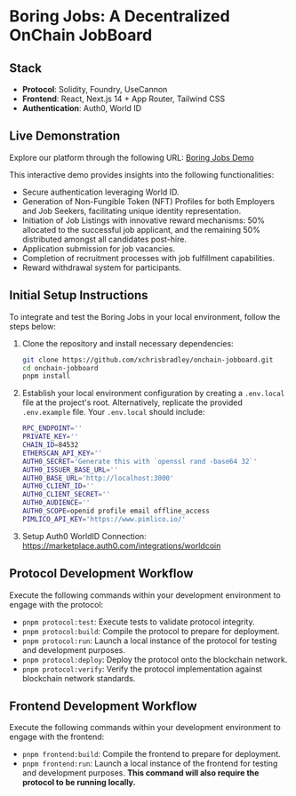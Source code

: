 # Boring Jobs: A Decentralized OnChain JobBoard

## Stack

- **Protocol**: Solidity, Foundry, UseCannon
- **Frontend**: React, Next.js 14 + App Router, Tailwind CSS
- **Authentication**: Auth0, World ID

## Live Demonstration

Explore our platform through the following URL: [Boring Jobs Demo](https://onchain-jobboard.vercel.app/)

This interactive demo provides insights into the following functionalities:

- Secure authentication leveraging World ID.
- Generation of Non-Fungible Token (NFT) Profiles for both Employers and Job Seekers, facilitating unique identity representation.
- Initiation of Job Listings with innovative reward mechanisms: 50% allocated to the successful job applicant, and the remaining 50% distributed amongst all candidates post-hire.
- Application submission for job vacancies.
- Completion of recruitment processes with job fulfillment capabilities.
- Reward withdrawal system for participants.

## Initial Setup Instructions

To integrate and test the Boring Jobs in your local environment, follow the steps below:

1. Clone the repository and install necessary dependencies:

   ```bash
   git clone https://github.com/xchrisbradley/onchain-jobboard.git
   cd onchain-jobboard
   pnpm install
   ```

2. Establish your local environment configuration by creating a `.env.local` file at the project's root. Alternatively, replicate the provided `.env.example` file. Your `.env.local` should include:
   ```bash
   RPC_ENDPOINT=''
   PRIVATE_KEY=''
   CHAIN_ID=84532
   ETHERSCAN_API_KEY=''
   AUTH0_SECRET='Generate this with `openssl rand -base64 32`'
   AUTH0_ISSUER_BASE_URL=''
   AUTH0_BASE_URL='http://localhost:3000'
   AUTH0_CLIENT_ID=''
   AUTH0_CLIENT_SECRET=''
   AUTH0_AUDIENCE=''
   AUTH0_SCOPE=openid profile email offline_access
   PIMLICO_API_KEY='https://www.pimlico.io/'
   ```
3. Setup Auth0 WorldID Connection: https://marketplace.auth0.com/integrations/worldcoin

## Protocol Development Workflow

Execute the following commands within your development environment to engage with the protocol:

- `pnpm protocol:test`: Execute tests to validate protocol integrity.
- `pnpm protocol:build`: Compile the protocol to prepare for deployment.
- `pnpm protocol:run`: Launch a local instance of the protocol for testing and development purposes.
- `pnpm protocol:deploy`: Deploy the protocol onto the blockchain network.
- `pnpm protocol:verify`: Verify the protocol implementation against blockchain network standards.

## Frontend Development Workflow

Execute the following commands within your development environment to engage with the frontend:

- `pnpm frontend:build`: Compile the frontend to prepare for deployment.
- `pnpm frontend:run`: Launch a local instance of the frontend for testing and development purposes. **This command will also require the protocol to be running locally.**
